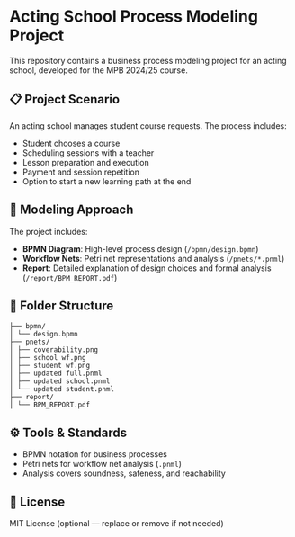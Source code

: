 # Acting School Process Modeling Project

This repository contains a business process modeling project for an acting school, developed for the MPB 2024/25 course.

## 📋 Project Scenario

An acting school manages student course requests. The process includes:
- Student chooses a course
- Scheduling sessions with a teacher
- Lesson preparation and execution
- Payment and session repetition
- Option to start a new learning path at the end

## 🧩 Modeling Approach

The project includes:
- **BPMN Diagram**: High-level process design (`/bpmn/design.bpmn`)
- **Workflow Nets**: Petri net representations and analysis (`/pnets/*.pnml`)
- **Report**: Detailed explanation of design choices and formal analysis (`/report/BPM_REPORT.pdf`)

## 📂 Folder Structure
    ├── bpmn/
    │ └── design.bpmn
    ├── pnets/
    │ ├── coverability.png
    │ ├── school wf.png
    │ ├── student wf.png
    │ ├── updated full.pnml
    │ ├── updated school.pnml
    │ └── updated student.pnml
    ├── report/
    │ └── BPM_REPORT.pdf


## ⚙️ Tools & Standards

- BPMN notation for business processes
- Petri nets for workflow net analysis (`.pnml`)
- Analysis covers soundness, safeness, and reachability

## 📜 License

MIT License (optional — replace or remove if not needed)

